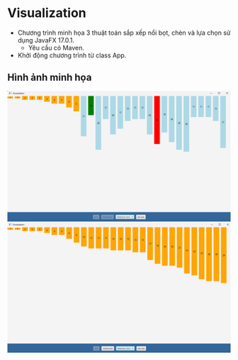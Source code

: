 # Visualization

- Chương trình minh họa 3 thuật toán sắp xếp nổi bọt, chèn và lựa chọn sử dụng JavaFX 17.0.1.
  - Yêu cầu có Maven.
- Khởi động chương trình từ class App.

## Hình ảnh minh họa

![Description](1.png)
![Description](2.png)
